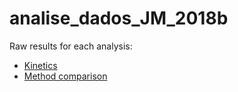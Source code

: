 # analise_dados_JM_2018b

Raw results for each analysis:

- [Kinetics](results/kinetics.md)
- [Method comparison](results/mc.md)
